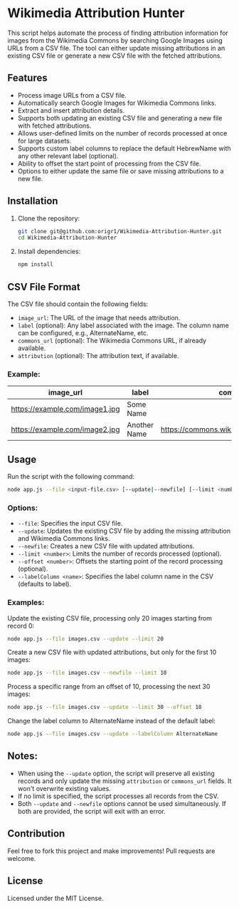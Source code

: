 # Wikimedia Attribution Hunter

This script helps automate the process of finding attribution information for images from the Wikimedia Commons by searching Google Images using URLs from a CSV file. The tool can either update missing attributions in an existing CSV file or generate a new CSV file with the fetched attributions.

## Features
- Process image URLs from a CSV file.
- Automatically search Google Images for Wikimedia Commons links.
- Extract and insert attribution details.
- Supports both updating an existing CSV file and generating a new file with fetched attributions.
- Allows user-defined limits on the number of records processed at once for large datasets.
- Supports custom label columns to replace the default HebrewName with any other relevant label (optional).
- Ability to offset the start point of processing from the CSV file.
- Options to either update the same file or save missing attributions to a new file.


## Installation

1. Clone the repository:
    ```bash
    git clone git@github.com:origr1/Wikimedia-Attribution-Hunter.git
    cd Wikimedia-Attribution-Hunter
    ```

2. Install dependencies:
    ```bash
    npm install
    ```

## CSV File Format

The CSV file should contain the following fields:
- `image_url`: The URL of the image that needs attribution.
- `label` (optional): Any label associated with the image. The column name can be configured, e.g., AlternateName, etc.
- `commons_url` (optional): The Wikimedia Commons URL, if already available.
- `attribution` (optional): The attribution text, if available.

### Example:

| image_url                          | label     | commons_url                                     | attribution                  |
| ----------------------------------- | -------------- | ----------------------------------------------- | ---------------------------- |
| https://example.com/image1.jpg      | Some Name      |                                                 |                              |
| https://example.com/image2.jpg      | Another Name   | https://commons.wikimedia.org/wiki/File:Image2  | Attribution text             |

## Usage

Run the script with the following command:

```bash
node app.js --file <input-file.csv> [--update|--newfile] [--limit <number>] [--offset <number>] [--labelColumn <name>]
```

### Options:
- `--file`: Specifies the input CSV file.
- `--update`: Updates the existing CSV file by adding the missing attribution and Wikimedia Commons links.
- `--newfile`: Creates a new CSV file with updated attributions.
- `--limit <number>`: Limits the number of records processed (optional).
- `--offset <number>`: Offsets the starting point of the record processing (optional).
- `--labelColumn <name>`: Specifies the label column name in the CSV (defaults to label).

### Examples:
Update the existing CSV file, processing only 20 images starting from record 0:

```bash
node app.js --file images.csv --update --limit 20
```

Create a new CSV file with updated attributions, but only for the first 10 images:

```bash
node app.js --file images.csv --newfile --limit 10
```

Process a specific range from an offset of 10, processing the next 30 images:

```bash
node app.js --file images.csv --update --limit 30 --offset 10
```

Change the label column to AlternateName instead of the default label:
```bash
node app.js --file images.csv --update --labelColumn AlternateName
```

## Notes:
- When using the `--update` option, the script will preserve all existing records and only update the missing `attribution` or `commons_url` fields. It won't overwrite existing values.
- If no limit is specified, the script processes all records from the CSV.
- Both `--update` and `--newfile` options cannot be used simultaneously. If both are provided, the script will exit with an error.

## Contribution

Feel free to fork this project and make improvements! Pull requests are welcome.

## License

Licensed under the MIT License.
